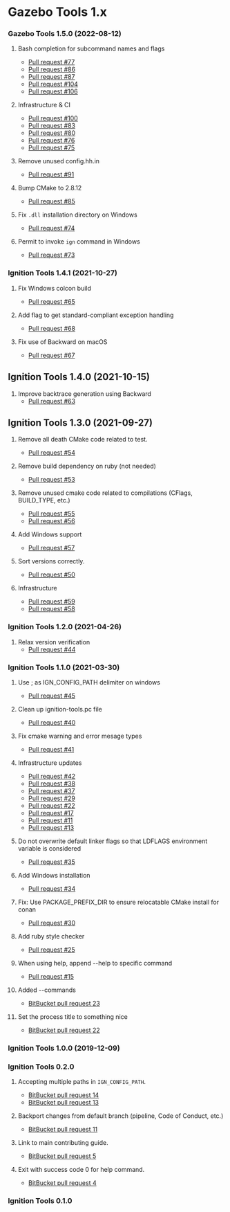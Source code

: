 # Gazebo Tools 1.x

### Gazebo Tools 1.5.0 (2022-08-12)

1. Bash completion for subcommand names and flags
    * [Pull request #77](https://github.com/gazebosim/gz-tools/pull/77)
    * [Pull request #86](https://github.com/gazebosim/gz-tools/pull/86)
    * [Pull request #87](https://github.com/gazebosim/gz-tools/pull/87)
    * [Pull request #104](https://github.com/gazebosim/gz-tools/pull/104)
    * [Pull request #106](https://github.com/gazebosim/gz-tools/pull/106)

1. Infrastructure & CI
    * [Pull request #100](https://github.com/gazebosim/gz-tools/pull/100)
    * [Pull request #83](https://github.com/gazebosim/gz-tools/pull/83)
    * [Pull request #80](https://github.com/gazebosim/gz-tools/pull/80)
    * [Pull request #76](https://github.com/gazebosim/gz-tools/pull/76)
    * [Pull request #75](https://github.com/gazebosim/gz-tools/pull/75)

1. Remove unused config.hh.in
    * [Pull request #91](https://github.com/gazebosim/gz-tools/pull/91)

1. Bump CMake to 2.8.12
    * [Pull request #85](https://github.com/gazebosim/gz-tools/pull/85)

1. Fix `.dll` installation directory on Windows
    * [Pull request #74](https://github.com/gazebosim/gz-tools/pull/74)

1. Permit to invoke `ign` command in Windows
    * [Pull request #73](https://github.com/gazebosim/gz-tools/pull/73)

### Ignition Tools 1.4.1 (2021-10-27)

1. Fix Windows colcon build
    * [Pull request #65](https://github.com/ignitionrobotics/ign-tools/pull/65)

1. Add flag to get standard-compliant exception handling
    * [Pull request #68](https://github.com/ignitionrobotics/ign-tools/pull/68)

1. Fix use of Backward on macOS
    * [Pull request #67](https://github.com/ignitionrobotics/ign-tools/pull/67)

## Ignition Tools 1.4.0 (2021-10-15)

1. Improve backtrace generation using Backward
    * [Pull request #63](https://github.com/ignitionrobotics/ign-tools/pull/63)

## Ignition Tools 1.3.0 (2021-09-27)

1. Remove all death CMake code related to test.
    * [Pull request #54](https://github.com/ignitionrobotics/ign-tools/pull/54)

1. Remove build dependency on ruby (not needed)
    * [Pull request #53](https://github.com/ignitionrobotics/ign-tools/pull/53)

1. Remove unused cmake code related to compilations (CFlags, BUILD_TYPE, etc.)
    * [Pull request #55](https://github.com/ignitionrobotics/ign-tools/pull/55)
    * [Pull request #56](https://github.com/ignitionrobotics/ign-tools/pull/56)

1. Add Windows support
    * [Pull request #57](https://github.com/ignitionrobotics/ign-tools/pull/57)

1. Sort versions correctly.
    * [Pull request #50](https://github.com/ignitionrobotics/ign-tools/pull/50)

1. Infrastructure
    * [Pull request #59](https://github.com/ignitionrobotics/ign-tools/pull/59)
    * [Pull request #58](https://github.com/ignitionrobotics/ign-tools/pull/58)

### Ignition Tools 1.2.0 (2021-04-26)

1. Relax version verification
    * [Pull request #44](https://github.com/ignitionrobotics/ign-tools/pull/44)

### Ignition Tools 1.1.0 (2021-03-30)

1. Use ; as IGN_CONFIG_PATH delimiter on windows
    * [Pull request #45](https://github.com/ignitionrobotics/ign-tools/pull/45)

1. Clean up ignition-tools.pc file
    * [Pull request #40](https://github.com/ignitionrobotics/ign-tools/pull/40)

1. Fix cmake warning and error mesage types
    * [Pull request #41](https://github.com/ignitionrobotics/ign-tools/pull/41)

1. Infrastructure updates
    * [Pull request #42](https://github.com/ignitionrobotics/ign-tools/pull/42)
    * [Pull request #38](https://github.com/ignitionrobotics/ign-tools/pull/38)
    * [Pull request #37](https://github.com/ignitionrobotics/ign-tools/pull/37)
    * [Pull request #29](https://github.com/ignitionrobotics/ign-tools/pull/29)
    * [Pull request #22](https://github.com/ignitionrobotics/ign-tools/pull/22)
    * [Pull request #17](https://github.com/ignitionrobotics/ign-tools/pull/17)
    * [Pull request #11](https://github.com/ignitionrobotics/ign-tools/pull/11)
    * [Pull request #13](https://github.com/ignitionrobotics/ign-tools/pull/13)

1. Do not overwrite default linker flags so that LDFLAGS environment variable is considered
    * [Pull request #35](https://github.com/ignitionrobotics/ign-tools/pull/35)

1. Add Windows installation
    * [Pull request #34](https://github.com/ignitionrobotics/ign-tools/pull/34)

1. Fix: Use PACKAGE_PREFIX_DIR to ensure relocatable CMake install for conan
    * [Pull request #30](https://github.com/ignitionrobotics/ign-tools/pull/30)

1. Add ruby style checker
    * [Pull request #25](https://github.com/ignitionrobotics/ign-tools/pull/25)

1. When using help, append --help to specific command
    * [Pull request #15](https://github.com/ignitionrobotics/ign-tools/pull/15)

1. Added --commands
    * [BitBucket pull request 23](https://osrf-migration.github.io/ignition-gh-pages/#!/ignitionrobotics/ign-tools/pull-requests/23)

1. Set the process title to something nice
    * [BitBucket pull request 22](https://osrf-migration.github.io/ignition-gh-pages/#!/ignitionrobotics/ign-tools/pull-requests/22)

### Ignition Tools 1.0.0 (2019-12-09)

### Ignition Tools 0.2.0

1.  Accepting multiple paths in `IGN_CONFIG_PATH`.
    * [BitBucket pull request 14](https://osrf-migration.github.io/ignition-gh-pages/#!/ignitionrobotics/ign-tools/pull-requests/14)
    * [BitBucket pull request 13](https://osrf-migration.github.io/ignition-gh-pages/#!/ignitionrobotics/ign-tools/pull-requests/13)

1.  Backport changes from default branch (pipeline, Code of Conduct, etc.)
    * [BitBucket pull request 11](https://osrf-migration.github.io/ignition-gh-pages/#!/ignitionrobotics/ign-tools/pull-requests/11)

1.  Link to main contributing guide.
    * [BitBucket pull request 5](https://osrf-migration.github.io/ignition-gh-pages/#!/ignitionrobotics/ign-tools/pull-requests/5)

1.  Exit with success code 0 for help command.
    * [BitBucket pull request 4](https://osrf-migration.github.io/ignition-gh-pages/#!/ignitionrobotics/ign-tools/pull-requests/4)

### Ignition Tools 0.1.0

